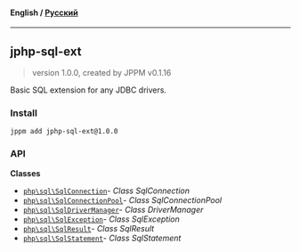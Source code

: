 #### **English** / [Русский](README.ru.md)

---

## jphp-sql-ext
> version 1.0.0, created by JPPM v0.1.16

Basic SQL extension for any JDBC drivers.

### Install
```
jppm add jphp-sql-ext@1.0.0
```

### API
**Classes**
- [`php\sql\SqlConnection`](https://github.com/jphp-compiler/jphp/blob/master/exts/jphp-sql-ext/api-docs/classes/php/sql/SqlConnection.md)- _Class SqlConnection_
- [`php\sql\SqlConnectionPool`](https://github.com/jphp-compiler/jphp/blob/master/exts/jphp-sql-ext/api-docs/classes/php/sql/SqlConnectionPool.md)- _Class SqlConnectionPool_
- [`php\sql\SqlDriverManager`](https://github.com/jphp-compiler/jphp/blob/master/exts/jphp-sql-ext/api-docs/classes/php/sql/SqlDriverManager.md)- _Class DriverManager_
- [`php\sql\SqlException`](https://github.com/jphp-compiler/jphp/blob/master/exts/jphp-sql-ext/api-docs/classes/php/sql/SqlException.md)- _Class SqlException_
- [`php\sql\SqlResult`](https://github.com/jphp-compiler/jphp/blob/master/exts/jphp-sql-ext/api-docs/classes/php/sql/SqlResult.md)- _Class SqlResult_
- [`php\sql\SqlStatement`](https://github.com/jphp-compiler/jphp/blob/master/exts/jphp-sql-ext/api-docs/classes/php/sql/SqlStatement.md)- _Class SqlStatement_
